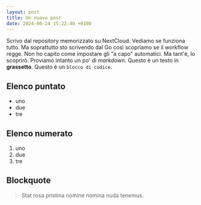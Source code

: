```yaml
---
layout: post
title: Un nuovo post
date: 2024-06-24 15:22:40 +0100
---
```


Scrivo dal repository memorizzato su NextCloud. Vediamo se funziona tutto. Ma soprattutto sto scrivendo dal Go così scopriamo se il workflow regge.
Non ho capito come impostare gli "a capo" automatici. Ma tant'è, lo scoprirò. Proviamo intanto un po' di _markdown_.
Questo è un testo in __grassetto__.
Questo è un `blocco di codice`.

## Elenco puntato
- uno
- due
- tre

## Elenco numerato
1. uno
2. due
3. tre

## Blockquote

> Stat rosa pristina nomine nomina nuda tenemus.


